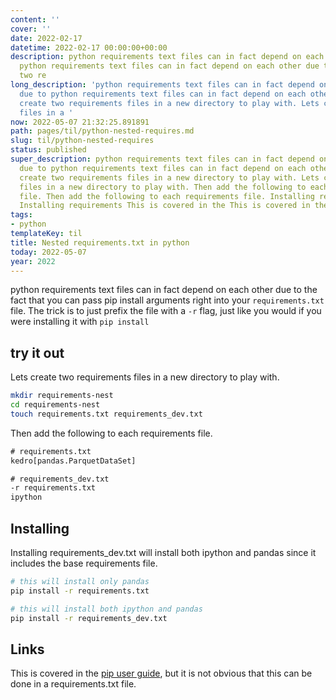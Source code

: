 ```yaml
---
content: ''
cover: ''
date: 2022-02-17
datetime: 2022-02-17 00:00:00+00:00
description: python requirements text files can in fact depend on each other due to
  python requirements text files can in fact depend on each other due to Lets create
  two re
long_description: 'python requirements text files can in fact depend on each other
  due to python requirements text files can in fact depend on each other due to Lets
  create two requirements files in a new directory to play with. Lets create two requirements
  files in a '
now: 2022-05-07 21:32:25.891891
path: pages/til/python-nested-requires.md
slug: til/python-nested-requires
status: published
super_description: python requirements text files can in fact depend on each other
  due to python requirements text files can in fact depend on each other due to Lets
  create two requirements files in a new directory to play with. Lets create two requirements
  files in a new directory to play with. Then add the following to each requirements
  file. Then add the following to each requirements file. Installing requirements
  Installing requirements This is covered in the This is covered in the
tags:
- python
templateKey: til
title: Nested requirements.txt in python
today: 2022-05-07
year: 2022
---
```


python requirements text files can in fact depend on each other due to
the fact that you can pass pip install arguments right into your
`requirements.txt` file.  The trick is to just prefix the file with a
`-r` flag, just like you would if you were installing it with `pip
install`

## try it out
Lets create two requirements files in a new directory to play with.

``` bash
mkdir requirements-nest
cd requirements-nest
touch requirements.txt requirements_dev.txt
```

Then add the following to each requirements file.

``` txt
# requirements.txt
kedro[pandas.ParquetDataSet]
```

```txt
# requirements_dev.txt
-r requirements.txt
ipython
```

## Installing

Installing requirements_dev.txt will install both ipython and pandas
since it includes the base requirements file.

``` bash
# this will install only pandas
pip install -r requirements.txt

# this will install both ipython and pandas
pip install -r requirements_dev.txt
```

## Links

This is covered in the
[pip user guide](https://pip.pypa.io/en/stable/user_guide/),
but it is not obvious that this can be done in a requirements.txt
file.